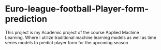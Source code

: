 # Euro-league-football-Player-form-prediction
This project is my Academic project of the course Applied Machine Learning. Where I utilize traditional machine learning models as well as time series models to predict player form for the upcoming season

